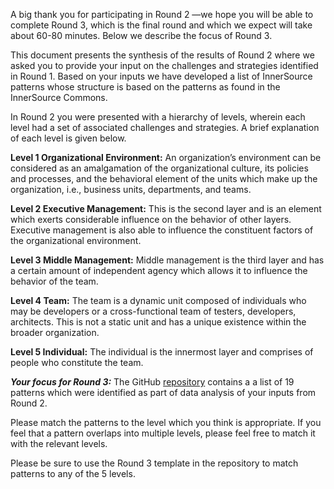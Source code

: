 ﻿A big thank you for participating in Round 2 —we hope you will be able to complete Round 3, which is the final round and which we expect will take about 60-80 minutes. Below we describe the focus of Round 3.

This document presents the synthesis of the results of Round 2 where we asked you to provide your input on the challenges and strategies identified in Round 1. Based on your inputs we have developed a list of InnerSource patterns whose structure is based on the patterns as found in the InnerSource Commons.

In Round 2 you were presented with a hierarchy of levels, wherein each level had a set of associated challenges and strategies. A brief explanation of each level is given below.

**Level 1 Organizational Environment:** An organization’s environment can be considered as an amalgamation of the organizational culture, its policies and processes, and the behavioral element of the units which make up the organization, i.e., business units, departments, and teams.

**Level 2 Executive Management:**  This is the second layer and is an element which exerts considerable influence on the behavior of other layers. Executive management is also able to influence the constituent factors of the organizational environment. 

**Level 3 Middle Management:**  Middle management is the third layer and has a certain amount of independent agency which allows it to influence the behavior of the team.

**Level 4 Team:**  The team is a dynamic unit composed of individuals who may be developers or a cross-functional team of testers, developers, architects. This is not a static unit and has a unique existence within the broader organization.

**Level 5 Individual:** The individual is the innermost layer and comprises of people who constitute the team. 

***Your focus for Round 3:*** The GitHub [repository](https://github.com/yyshastri/InnerSource-Patterns) contains a a list of 19 patterns which were identified as part of data analysis of your inputs from Round 2. 

Please match the patterns to the level which you think is appropriate. If you feel that a pattern overlaps into multiple levels, please feel free to match it with the relevant levels.

Please be sure to use the Round 3 template in the repository to match patterns to any of the 5 levels. 
